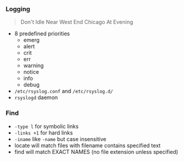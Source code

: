 ### Logging
> Don't Idle Near West End Chicago At Evening
- 8 predefined priorities
	- emerg
	- alert
	- crit
	- err
	- warning
	- notice
	- info
	- debug
- `/etc/rsyslog.conf` and `/etc/rsyslog.d/`
- `rsyslogd` daemon
### Find
- `-type l` for symbolic links
- `-links +1` for hard links
- `-iname` like `-name` but case insensitive
- locate will match files with filename contains specified text
- find will match EXACT NAMES (no file extension unless specified)
